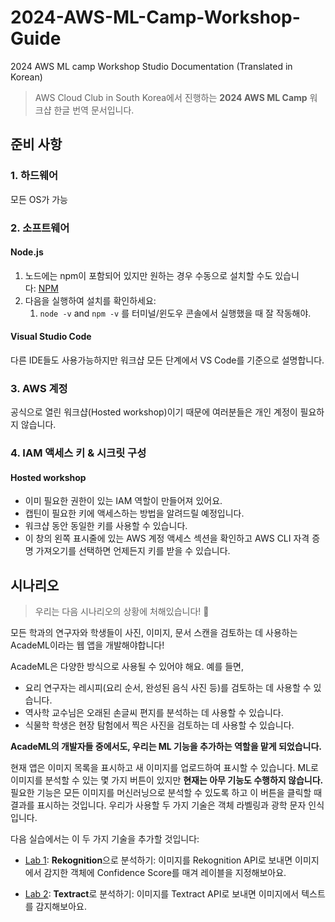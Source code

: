 # 2024-AWS-ML-Camp-Workshop-Guide
2024 AWS ML camp Workshop Studio Documentation (Translated in Korean)

> AWS Cloud Club in South Korea에서 진행하는 **2024 AWS ML Camp** 워크샵 한글 번역 문서입니다.

## 준비 사항
### 1. 하드웨어
모든 OS가 가능

### 2. 소프트웨어
#### Node.js
1. 노드에는 npm이 포함되어 있지만 원하는 경우 수동으로 설치할 수도 있습니다: [NPM](https://www.npmjs.com/get-npm)
2. 다음을 실행하여 설치를 확인하세요:
    1. `node -v` and `npm -v` 를 터미널/윈도우 콘솔에서 실행했을 때 잘 작동해야.
#### Visual Studio Code
다른 IDE들도 사용가능하지만 워크샵 모든 단계에서 VS Code를 기준으로 설명합니다.

### 3. AWS 계정
공식으로 열린 워크샵(Hosted workshop)이기 때문에 여러분들은 개인 계정이 필요하지 않습니다.

### 4. IAM 액세스 키 & 시크릿 구성
#### Hosted workshop
- 이미 필요한 권한이 있는 IAM 역할이 만들어져 있어요.
- 캡틴이 필요한 키에 액세스하는 방법을 알려드릴 예정입니다.
- 워크샵 동안 동일한 키를 사용할 수 있습니다.
- 이 창의 왼쪽 표시줄에 있는 AWS 계정 액세스 섹션을 확인하고 AWS CLI 자격 증명 가져오기를 선택하면 언제든지 키를 받을 수 있습니다.

##  시나리오

> 우리는 다음 시나리오의 상황에 처해있습니다! 🤣

모든 학과의 연구자와 학생들이 사진, 이미지, 문서 스캔을 검토하는 데 사용하는 AcadeML이라는 웹 앱을 개발해야합니다!

AcadeML은 다양한 방식으로 사용될 수 있어야 해요. 예를 들면,

- 요리 연구자는 레시피(요리 순서, 완성된 음식 사진 등)를 검토하는 데 사용할 수 있습니다.
- 역사학 교수님은 오래된 손글씨 편지를 분석하는 데 사용할 수 있습니다.
- 식물학 학생은 현장 탐험에서 찍은 사진을 검토하는 데 사용할 수 있습니다.

**AcadeML의 개발자들 중에서도, 우리는 ML 기능을 추가하는 역할을 맡게 되었습니다.**

현재 앱은 이미지 목록을 표시하고 새 이미지를 업로드하여 표시할 수 있습니다. ML로 이미지를 분석할 수 있는 몇 가지 버튼이 있지만 **현재는 아무 기능도 수행하지 않습니다.** 필요한 기능은 모든 이미지를 머신러닝으로 분석할 수 있도록 하고 이 버튼을 클릭할 때 결과를 표시하는 것입니다. 우리가 사용할 두 가지 기술은 객체 라벨링과 광학 문자 인식입니다.

다음 실습에서는 이 두 가지 기술을 추가할 것입니다:

- [Lab 1](./LAB1_Rekognition.md): **Rekognition**으로 분석하기: 이미지를 Rekognition API로 보내면 이미지에서 감지한 객체에 Confidence Score를 매겨 레이블을 지정해보아요.

- [Lab 2](./LAB2_Textract.md): **Textract**로 분석하기: 이미지를 Textract API로 보내면 이미지에서 텍스트를 감지해보아요.

